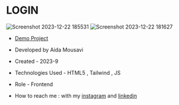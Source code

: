 # LOGIN

![Screenshot 2023-12-22 185531](https://github.com/aida-mousavi/LOGIN/assets/115708698/e7a81cf3-b783-4db5-9ccc-5675e3475a67)
![Screenshot 2023-12-22 181627](https://github.com/aida-mousavi/LOGIN/assets/115708698/84a30f4f-2002-4bbb-a9bd-8026c52ee204)


- [Demo Project](https://aida-mousavi.github.io/LOGIN/)

- Developed by Aida Mousavi

- Created - 2023-9

- Technologies Used - HTML5 , Tailwind , JS

- Role - Frontend

- How to reach me : with my [instagram](https://www.instagram.com/dev.mousavi) and [linkedin](www.linkedin.com/in/aida-mousavi-18791a292)

